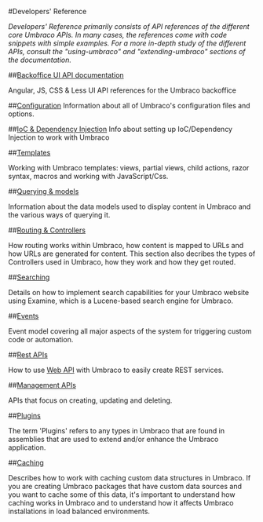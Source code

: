 #Developers' Reference

_Developers' Reference primarily consists of API references of the different core Umbraco APIs. In many cases, the references come with code snippets with simple examples. For a more in-depth study of the different APIs, consult the "using-umbraco" and "extending-umbraco" sections of the documentation._

##[Backoffice UI API documentation](http://umbraco.github.io/Belle/#/api)

Angular, JS, CSS & Less UI API references for the Umbraco backoffice

##[Configuration](Config/index.md)
Information about all of Umbraco's configuration files and options.

##[IoC & Dependency Injection](using-ioc.md)
Info about setting up IoC/Dependency Injection to work with Umbraco

##[Templates](Templating/index.md)

Working with Umbraco templates: views, partial views, child actions, razor syntax, macros and working with JavaScript/Css. 

##[Querying & models](Querying/index.md)

Information about the data models used to display content in Umbraco and the various ways of querying it. 

##[Routing & Controllers](Routing/index.md)

How routing works within Umbraco, how content is mapped to URLs and how URLs are generated for content. 
This section also decribes the types of Controllers used in Umbraco, how they work and how they get routed. 

##[Searching](Searching/index.md)

Details on how to implement search capabilities for your Umbraco website using Examine, which is a Lucene-based search engine for Umbraco.

##[Events](Events/index.md)

Event model covering all major aspects of the system for triggering custom code or automation.  

##[Rest APIs](Routing/WebApi/index.md)

How to use [Web API](http://www.asp.net/web-api) with Umbraco to easily create REST services.

##[Management APIs](Management-v6/index.md)

APIs that focus on creating, updating and deleting.

##[Plugins](Plugins/index.md)

The term 'Plugins' refers to any types in Umbraco that are found in assemblies that are used to extend and/or enhance the Umbraco application.

##[Caching](Cache/index.md)

Describes how to work with caching custom data structures in Umbraco. If you are creating Umbraco packages that have custom data sources and you want to cache some of this data, it's important to understand how caching works in Umbraco and to understand how it affects Umbraco installations in load balanced environments.
